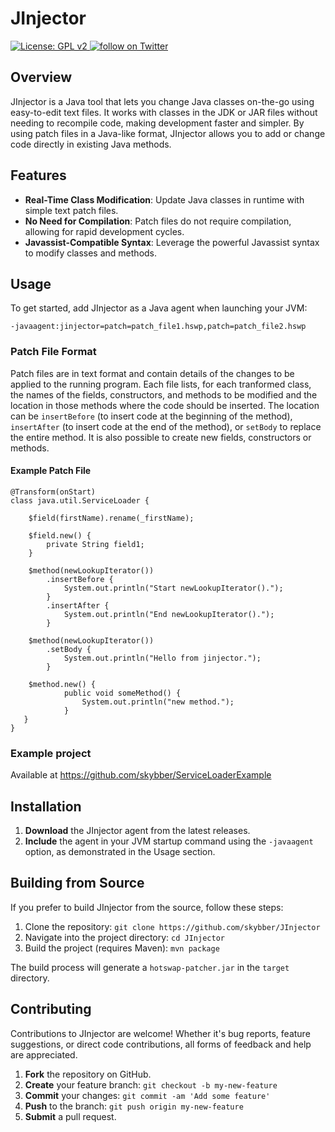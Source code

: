 # JInjector

<p align="left">
    <a href="https://www.gnu.org/licenses/old-licenses/gpl-2.0.en.html">
        <img src="https://img.shields.io/badge/License-GPL%20v2-blue.svg" alt="License: GPL v2">
    </a>
    <a href="https://twitter.com/intent/follow?screen_name=HSwapAgent">
        <img src="https://img.shields.io/twitter/follow/HSwapAgent.svg?style=social&logo=twitter" alt="follow on Twitter">
    </a>
</p>

## Overview

JInjector is a Java tool that lets you change Java classes on-the-go using easy-to-edit text files. It works with classes 
in the JDK or JAR files without needing to recompile code, making development faster and simpler. By using patch files 
in a Java-like format, JInjector allows you to add or change code directly in existing Java methods.

## Features

- **Real-Time Class Modification**: Update Java classes in runtime with simple text patch files.
- **No Need for Compilation**: Patch files do not require compilation, allowing for rapid development cycles. 
- **Javassist-Compatible Syntax**: Leverage the powerful Javassist syntax to modify classes and methods.

## Usage

To get started, add JInjector as a Java agent when launching your JVM:

```
-javaagent:jinjector=patch=patch_file1.hswp,patch=patch_file2.hswp
```

### Patch File Format

Patch files are in text format and contain details of the changes to be applied to the running program. Each file lists, for each tranformed class, the names of the fields, constructors, and methods to be modified and the location in those methods where the code should be inserted. The location can be `insertBefore` (to insert code at the beginning of the method), `insertAfter` (to insert code at the end of the method), or `setBody` to replace the entire method. It is also possible to create new fields, constructors or methods.

#### Example Patch File

```
@Transform(onStart)
class java.util.ServiceLoader {

    $field(firstName).rename(_firstName);

    $field.new() {
        private String field1;
    }
   
    $method(newLookupIterator())
        .insertBefore {
            System.out.println("Start newLookupIterator().");
        }
        .insertAfter {
            System.out.println("End newLookupIterator().");
        }
    
    $method(newLookupIterator())
        .setBody {
            System.out.println("Hello from jinjector.");
        }

    $method.new() {
            public void someMethod() {
                System.out.println("new method.");
            }
   }
}
```

### Example project

Available at https://github.com/skybber/ServiceLoaderExample

## Installation

1. **Download** the JInjector agent from the latest releases.
2. **Include** the agent in your JVM startup command using the `-javaagent` option, as demonstrated in the Usage section.

## Building from Source

If you prefer to build JInjector from the source, follow these steps:

1. Clone the repository: `git clone https://github.com/skybber/JInjector`
2. Navigate into the project directory: `cd JInjector`
3. Build the project (requires Maven): `mvn package`

The build process will generate a `hotswap-patcher.jar` in the `target` directory.

## Contributing

Contributions to JInjector are welcome! Whether it's bug reports, feature suggestions, or direct code contributions, all forms of feedback and help are appreciated.

1. **Fork** the repository on GitHub.
2. **Create** your feature branch: `git checkout -b my-new-feature`
3. **Commit** your changes: `git commit -am 'Add some feature'`
4. **Push** to the branch: `git push origin my-new-feature`
5. **Submit** a pull request.
